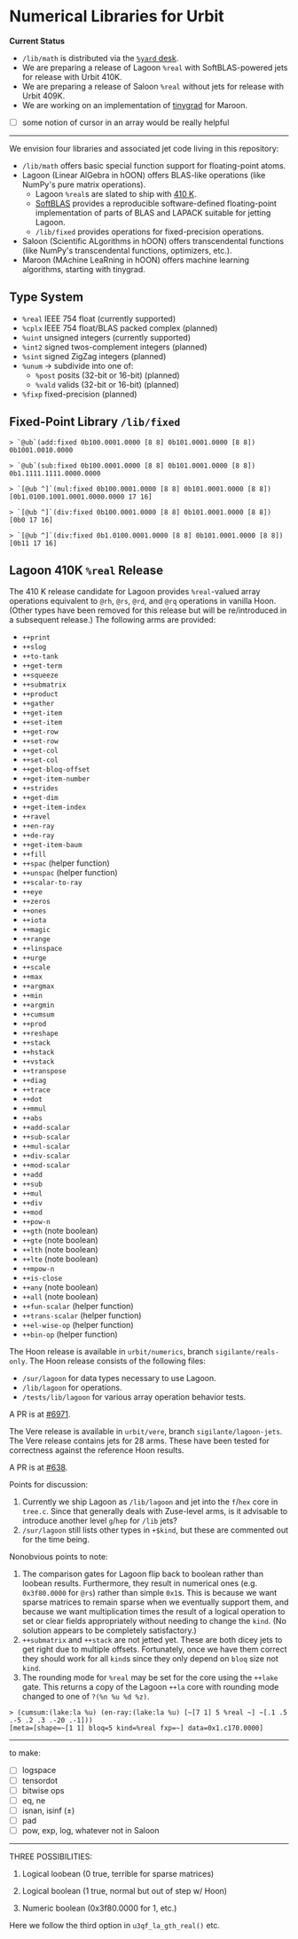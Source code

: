 #   Numerical Libraries for Urbit

**Current Status**

- `/lib/math` is distributed via the [`%yard` desk](https://github.com/urbit/yard).
- We are preparing a release of Lagoon `%real` with SoftBLAS-powered jets for release with Urbit 410K.
- We are preparing a release of Saloon `%real` without jets for release with Urbit 409K.
- We are working on an implementation of [tinygrad](https://tinygrad.org/) for Maroon.

- [ ] some notion of cursor in an array would be really helpful

---

We envision four libraries and associated jet code living in this repository:

- `/lib/math` offers basic special function support for floating-point atoms.
- Lagoon (Linear AlGebra in hOON) offers BLAS-like operations (like NumPy's pure matrix operations).
  - Lagoon `%real`s are slated to ship with [410 K](https://github.com/urbit/UIPs/pull/45).
  - [SoftBLAS](https://github.com/urbit/SoftBLAS) provides a reproducible software-defined floating-point implementation of parts of BLAS and LAPACK suitable for jetting Lagoon.
  - `/lib/fixed` provides operations for fixed-precision operations.
- Saloon (Scientific ALgorithms in hOON) offers transcendental functions (like NumPy's transcendental functions, optimizers, etc.).
- Maroon (MAchine LeaRning in hOON) offers machine learning algorithms, starting with tinygrad.

##  Type System

- `%real` IEEE 754 float (currently supported)
- `%cplx` IEEE 754 float/BLAS packed complex (planned)
- `%uint` unsigned integers (currently supported)
- `%int2` signed twos-complement integers (planned)
- `%sint` signed ZigZag integers (planned)
- `%unum` → subdivide into one of:
  - `%post` posits (32-bit or 16-bit) (planned)
  - `%vald` valids (32-bit or 16-bit) (planned)
- `%fixp` fixed-precision (planned)

##  Fixed-Point Library `/lib/fixed`

```
> `@ub`(add:fixed 0b100.0001.0000 [8 8] 0b101.0001.0000 [8 8])
0b1001.0010.0000

> `@ub`(sub:fixed 0b100.0001.0000 [8 8] 0b101.0001.0000 [8 8])
0b1.1111.1111.0000.0000

> `[@ub ^]`(mul:fixed 0b100.0001.0000 [8 8] 0b101.0001.0000 [8 8])
[0b1.0100.1001.0001.0000.0000 17 16]

> `[@ub ^]`(div:fixed 0b100.0001.0000 [8 8] 0b101.0001.0000 [8 8])
[0b0 17 16]

> `[@ub ^]`(div:fixed 0b1.0100.0001.0000 [8 8] 0b101.0001.0000 [8 8])
[0b11 17 16]
```

##  Lagoon 410K `%real` Release

The 410 K release candidate for Lagoon provides `%real`-valued array operations equivalent to `@rh`, `@rs`, `@rd`, and `@rq` operations in vanilla Hoon.  (Other types have been removed for this release but will be re/introduced in a subsequent release.)  The following arms are provided:

- `++print`
- `++slog`
- `++to-tank`
- `++get-term`
- `++squeeze`
- `++submatrix`
- `++product`
- `++gather`
- `++get-item`
- `++set-item`
- `++get-row`
- `++set-row`
- `++get-col`
- `++set-col`
- `++get-bloq-offset`
- `++get-item-number`
- `++strides`
- `++get-dim`
- `++get-item-index`
- `++ravel`
- `++en-ray`
- `++de-ray`
- `++get-item-baum`
- `++fill`
- `++spac` (helper function)
- `++unspac` (helper function)
- `++scalar-to-ray`
- `++eye`
- `++zeros`
- `++ones`
- `++iota`
- `++magic`
- `++range`
- `++linspace`
- `++urge`
- `++scale`
- `++max`
- `++argmax`
- `++min`
- `++argmin`
- `++cumsum`
- `++prod`
- `++reshape`
- `++stack`
- `++hstack`
- `++vstack`
- `++transpose`
- `++diag`
- `++trace`
- `++dot`
- `++mmul`
- `++abs`
- `++add-scalar`
- `++sub-scalar`
- `++mul-scalar`
- `++div-scalar`
- `++mod-scalar`
- `++add`
- `++sub`
- `++mul`
- `++div`
- `++mod`
- `++pow-n`
- `++gth` (note boolean)
- `++gte` (note boolean)
- `++lth` (note boolean)
- `++lte` (note boolean)
- `++mpow-n`
- `++is-close`
- `++any` (note boolean)
- `++all` (note boolean)
- `++fun-scalar` (helper function)
- `++trans-scalar` (helper function)
- `++el-wise-op` (helper function)
- `++bin-op` (helper function)

The Hoon release is available in `urbit/numerics`, branch `sigilante/reals-only`.  The Hoon release consists of the following files:

- `/sur/lagoon` for data types necessary to use Lagoon.
- `/lib/lagoon` for operations.
- `/tests/lib/lagoon` for various array operation behavior tests.

A PR is at [#6971](https://github.com/urbit/urbit/pull/6971).

The Vere release is available in `urbit/vere`, branch `sigilante/lagoon-jets`.  The Vere release contains jets for 28 arms.  These have been tested for correctness against the reference Hoon results.

A PR is at [#638](https://github.com/urbit/vere/pull/638).

Points for discussion:

1. Currently we ship Lagoon as `/lib/lagoon` and jet into the `f`/`hex` core in `tree.c`.  Since that generally deals with Zuse-level arms, is it advisable to introduce another level `g`/`hep` for `/lib` jets?
2. `/sur/lagoon` still lists other types in `+$kind`, but these are commented out for the time being.

Nonobvious points to note:

1. The comparison gates for Lagoon flip back to boolean rather than loobean results.  Furthermore, they result in numerical ones (e.g. `0x3f80.0000` for `@rs`) rather than simple `0x1`s.  This is because we want sparse matrices to remain sparse when we eventually support them, and because we want multiplication times the result of a logical operation to set or clear fields appropriately without needing to change the `kind`.  (No solution appears to be completely satisfactory.)
2. `++submatrix` and `++stack` are not jetted yet.  These are both dicey jets to get right due to multiple offsets.  Fortunately, once we have them correct they should work for all `kind`s since they only depend on `bloq` size not `kind`.
3. The rounding mode for `%real` may be set for the core using the `++lake` gate.  This returns a copy of the Lagoon `++la` core with rounding mode changed to one of `?(%n %u %d %z)`.
```hoon
> (cumsum:(lake:la %u) (en-ray:(lake:la %u) [~[7 1] 5 %real ~] ~[.1 .5 .-5 .2 .3 .-20 .-1]))
[meta=[shape=~[1 1] bloq=5 kind=%real fxp=~] data=0x1.c170.0000]
```

---

to make:

- [ ] logspace
- [ ] tensordot
- [ ] bitwise ops
- [ ] eq, ne
- [ ] isnan, isinf (±)
- [ ] pad
- [ ] pow, exp, log, whatever not in Saloon

---

THREE POSSIBILITIES:

1. Logical loobean (0 true, terrible for sparse matrices)

2. Logical boolean (1 true, normal but out of step w/ Hoon)

3. Numeric boolean (0x3f80.0000 for 1, etc.)

Here we follow the third option in `u3qf_la_gth_real()` etc.
